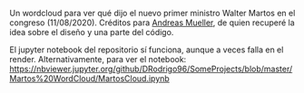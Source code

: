 Un wordcloud para ver qué dijo el nuevo primer ministro Walter Martos en el congreso (11/08/2020). Créditos para [Andreas Mueller](https://github.com/amueller), de quien recuperé la idea sobre el diseño y una parte del código. 

El jupyter notebook del repositorio sí funciona, aunque a veces falla en el render. Alternativamente, para ver el notebook:
https://nbviewer.jupyter.org/github/DRodrigo96/SomeProjects/blob/master/Martos%20WordCloud/MartosCloud.ipynb
